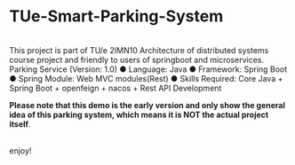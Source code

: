 # TUe-Smart-Parking-System
<br>
This project is part of TU/e 2IMN10 Architecture of distributed systems course project and friendly to users of springboot and microservices.
<br>
Parking Service (Version: 1.0) ● Language: Java ● Framework: Spring Boot ● Spring Module: Web MVC modules(Rest) ● Skills Required: Core Java + Spring Boot + openfeign + nacos + Rest API Development
<br>

**Please note that this demo is the early version and only show the general idea of this parking system, which means it is NOT the actual project itself**.

<br>
enjoy!
